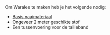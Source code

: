Om Waralee te maken heb je het volgende nodig:

*   [Basis naaimateriaal](/docs/sewing/basic-sewing-supplies)
*   Ongeveer 2 meter geschikte stof
*   Een tussenvoering voor de tailleband
